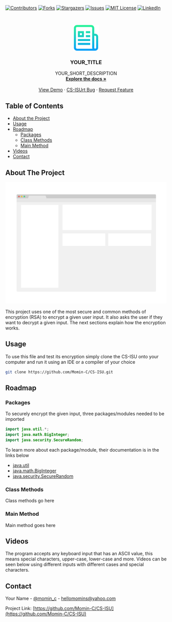 <!-- PROJECT SHIELDS -->
<!--
*** I'm using markdown "reference style" links for readability.
*** Reference links are enclosed in brackets [ ] instead of parentheses ( ).
*** See the bottom of this document for the declaration of the reference variables
*** for contributors-url, forks-url, etc. This is an optional, concise syntax you may use.
*** https://www.markdownguide.org/basic-syntax/#reference-style-links
-->
[![Contributors][contributors-shield]][contributors-url]
[![Forks][forks-shield]][forks-url]
[![Stargazers][stars-shield]][stars-url]
[![Issues][issues-shield]][issues-url]
[![MIT License][license-shield]][license-url]
[![LinkedIn][linkedin-shield]][linkedin-url]



<!-- PROJECT LOGO -->
<br />
<p align="center">
  <a href="https://github.com/Momin-C/CS-ISU">
    <img src="images/logo.png" alt="Logo" width="80" height="80">
  </a>

  <h3 align="center">YOUR_TITLE</h3>

  <p align="center">
    YOUR_SHORT_DESCRIPTION
    <br />
    <a href="https://github.com/Momin-C/CS-ISU"><strong>Explore the docs »</strong></a>
    <br />
    <br />
    <a href="https://github.com/Momin-C/CS-ISU">View Demo</a>
    ·
    <a href="https://github.com/Momin-C/CS-ISU/issues">CS-ISUrt Bug</a>
    ·
    <a href="https://github.com/Momin-C/CS-ISU/issues">Request Feature</a>
  </p>
</p>



<!-- TABLE OF CONTENTS -->
## Table of Contents

* [About the Project](#about-the-project)
* [Usage](#usage)
* [Roadmap](#roadmap)
  * [Packages](#packages)
  * [Class Methods](#class-methods)
  * [Main Method](#main-method)
* [Videos](#videos)
* [Contact](#contact)



<!-- ABOUT THE PROJECT -->
## About The Project

[![Product Name Screen Shot][product-screenshot]](https://example.com)

This project uses one of the most secure and common methods of encryption (RSA) to encrypt a given user input. It also asks the user if they want to decrypt a given input. The next sections explain how the encryption works.

<!-- USAGE -->
## Usage

To use this file and test its encryption simply clone the CS-ISU onto your computer and run it using an IDE or a compiler of your choice

```sh
git clone https://github.com/Momin-C/CS-ISU.git
```

<!-- ROADMAP -->
## Roadmap

<!-- PACKAGES -->
### Packages

To securely encrypt the given input, three packages/modules needed to be imported

```java
import java.util.*;
import java.math.BigInteger;
import java.security.SecureRandom;
```

To learn more about each package/module, their documentation is in the links below

* [java.util](https://docs.oracle.com/javase/8/docs/api/java/util/package-summary.html)
* [java.math.BigInteger](https://docs.oracle.com/javase/7/docs/api/java/math/BigInteger.html)
* [java.security.SecureRandom](https://docs.oracle.com/javase/8/docs/api/java/security/SecureRandom.html)

<!-- CLASS METHODS -->
### Class Methods

Class methods go here

<!-- MAIN METHOD -->
### Main Method

Main method goes here

<!-- VIDEOS  -->
## Videos

The program accepts any keyboard input that has an ASCII value, this means special characters, upper-case, lower-case and more. Videos can be seen below using different inputs with different cases and special characters.


<!-- CONTACT -->
## Contact

Your Name - [@momin_c](https://twitter.com/momin_c) - hellomomins@yahoo.com

Project Link: [https://github.com/Momin-C/CS-ISU](https://github.com/Momin-C/CS-ISU)


<!-- MARKDOWN LINKS & IMAGES -->
<!-- https://www.markdownguide.org/basic-syntax/#reference-style-links -->
[contributors-shield]: https://img.shields.io/github/contributors/othneildrew/Best-README-Template.svg?style=flat-square
[contributors-url]: https://github.com/othneildrew/Best-README-Template/graphs/contributors
[forks-shield]: https://img.shields.io/github/forks/othneildrew/Best-README-Template.svg?style=flat-square
[forks-url]: https://github.com/othneildrew/Best-README-Template/network/members
[stars-shield]: https://img.shields.io/github/stars/othneildrew/Best-README-Template.svg?style=flat-square
[stars-url]: https://github.com/othneildrew/Best-README-Template/stargazers
[issues-shield]: https://img.shields.io/github/issues/othneildrew/Best-README-Template.svg?style=flat-square
[issues-url]: https://github.com/othneildrew/Best-README-Template/issues
[license-shield]: https://img.shields.io/github/license/othneildrew/Best-README-Template.svg?style=flat-square
[license-url]: https://github.com/othneildrew/Best-README-Template/blob/master/LICENSE.txt
[linkedin-shield]: https://img.shields.io/badge/-LinkedIn-black.svg?style=flat-square&logo=linkedin&colorB=555
[linkedin-url]: https://linkedin.com/in/othneildrew
[product-screenshot]: images/screenshot.png
